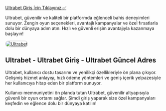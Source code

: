 <a href="http://www.redly.vip/3A5tsFl">Ultrabet Giriş İçin Tıklayınız ✅</a>

<p>Ultrabet, güvenilir ve kaliteli bir platformda eğlenceli bahis deneyimleri sunuyor. Zengin oyun seçenekleri, avantajlı kampanyalar ve özel fırsatlarla dolu bir dünyaya adım atın. Hızlı ve güvenli erişim avantajıyla kazanmaya başlayın!</p>

<a href="http://www.redly.vip/3A5tsFl" title="Ultrabet">
  <img src="https://i.ibb.co/MkY55wf/photo-2025-01-15-16-52-46.jpg" alt="Ultrabet" style="max-width: 100%; border: 2px solid #ddd; border-radius: 10px;">
</a>

<h2>Ultrabet - Ultrabet Giriş - Ultrabet Güncel Adres</h2>

<p>Ultrabet, kullanıcı dostu tasarımı ve yenilikçi özellikleriyle ön plana çıkıyor. Gelişmiş hizmet anlayışı, hızlı ödeme yöntemleri ve geniş içerik yelpazesiyle her kullanıcıya hitap eden bir platform sunuyor.</p>

<p>Kullanıcı memnuniyetini ön planda tutan Ultrabet, güvenilir altyapısıyla güvenli bir oyun ortamı sağlar. Şimdi giriş yaparak size özel kampanyaları keşfedin ve eğlence dolu bir dünyaya katılın!</p>

